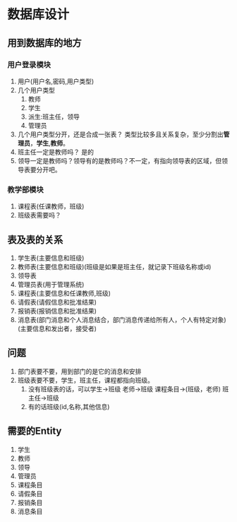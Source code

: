 # 数据库设计
## 用到数据库的地方
### 用户登录模块
1. 用户(用户名,密码,用户类型)
2. 几个用户类型
    1. 教师
    2. 学生
    3. 派生:班主任，领导
    4. 管理员
3. 几个用户类型分开，还是合成一张表？ 类型比较多且关系复杂，至少分割出**管理员**，**学生**,**教师**。
4. 班主任一定是教师吗？ 是的
5. 领导一定是教师吗？领导有的是教师吗？不一定，有指向领导表的区域，但领导表要分开吧。
### 教学部模块
1. 课程表(任课教师，班级) 
2. 班级表需要吗？
    

## 表及表的关系
1. 学生表(主要信息和班级)
2. 教师表(主要信息和班级)(班级是如果是班主任，就记录下班级名称或id)
3. 领导表
4. 管理员表(用于管理系统)
5. 课程表(主要信息和任课教师,班级)
6. 请假表(请假信息和批准结果)
7. 报销表(报销信息和批准结果)
8. 消息表(部门消息和个人消息结合，部门消息传递给所有人，个人有特定对象)(主要信息和发出者，接受者)

## 问题
1. 部门表要不要，用到部门的是它的消息和安排
2. 班级表要不要，学生，班主任，课程都指向班级。
    1. 没有班级表的话，可以学生->班级 老师->班级 课程条目->(班级，老师) 班主任->班级
    2. 有的话班级(id,名称,其他信息)
## 需要的Entity
1. 学生
2. 教师
3. 领导
4. 管理员
5. 课程条目
6. 请假条目
7. 报销条目
8. 消息条目